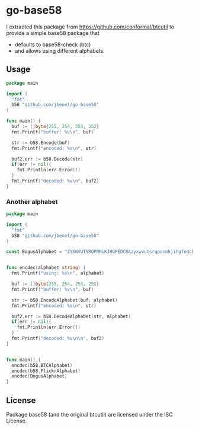 # go-base58

I extracted this package from https://github.com/conformal/btcutil to provide a simple base58 package that
- defaults to base58-check (btc)
- and allows using different alphabets.

## Usage

```go
package main

import (
  "fmt"
  b58 "github.com/jbenet/go-base58"
)

func main() {
  buf := []byte{255, 254, 253, 252}
  fmt.Printf("buffer: %v\n", buf)

  str := b58.Encode(buf)
  fmt.Printf("encoded: %s\n", str)

  buf2,err := b58.Decode(str)
  if(err != nil){
    fmt.Println(err.Error())
  }
  fmt.Printf("decoded: %v\n", buf2)
}
```

### Another alphabet

```go
package main

import (
  "fmt"
  b58 "github.com/jbenet/go-base58"
)

const BogusAlphabet = "ZYXWVUTSRQPNMLKJHGFEDCBAzyxwvutsrqponmkjihgfedcba987654321"


func encdec(alphabet string) {
  fmt.Printf("using: %s\n", alphabet)

  buf := []byte{255, 254, 253, 252}
  fmt.Printf("buffer: %v\n", buf)

  str := b58.EncodeAlphabet(buf, alphabet)
  fmt.Printf("encoded: %s\n", str)

  buf2,err := b58.DecodeAlphabet(str, alphabet)
  if(err != nil){
    fmt.Println(err.Error())
  }
  fmt.Printf("decoded: %v\n\n", buf2)
}


func main() {
  encdec(b58.BTCAlphabet)
  encdec(b58.FlickrAlphabet)
  encdec(BogusAlphabet)
}
```


## License

Package base58 (and the original btcutil) are licensed under the ISC License.
